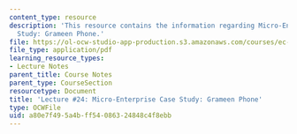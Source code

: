 ```yaml
---
content_type: resource
description: 'This resource contains the information regarding Micro-Enterprise Case
  Study: Grameen Phone.'
file: https://ol-ocw-studio-app-production.s3.amazonaws.com/courses/ec-701j-d-lab-i-development-fall-2009/a80e7f495a4bff54086324848c4f8ebb_MITEC_701JF09_lec24_nb.pdf
file_type: application/pdf
learning_resource_types:
- Lecture Notes
parent_title: Course Notes
parent_type: CourseSection
resourcetype: Document
title: 'Lecture #24: Micro-Enterprise Case Study: Grameen Phone'
type: OCWFile
uid: a80e7f49-5a4b-ff54-0863-24848c4f8ebb
---
```

